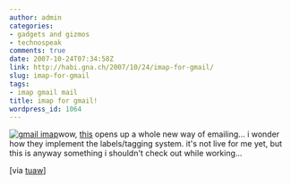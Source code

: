 ```yaml
---
author: admin
categories:
- gadgets and gizmos
- technospeak
comments: true
date: 2007-10-24T07:34:58Z
link: http://habi.gna.ch/2007/10/24/imap-for-gmail/
slug: imap-for-gmail
tags:
- imap gmail mail
title: imap for gmail!
wordpress_id: 1064
---
```


[![gmail imap](http://habi.gna.ch/wp-content/uploads/2007/10/gmail-imap.thumbnail.PNG)](http://habi.gna.ch/wp-content/uploads/2007/10/gmail-imap.PNG)wow, [this](http://mail.google.com/support/bin/answer.py?answer=77695) opens up a whole new way of emailing... i wonder how they implement the labels/tagging system. it's not live for me yet, but this is anyway something i shouldn't check out while working...

[via [tuaw](http://www.tuaw.com/2007/10/23/gmail-flips-the-switch-on-imap-support/)]
